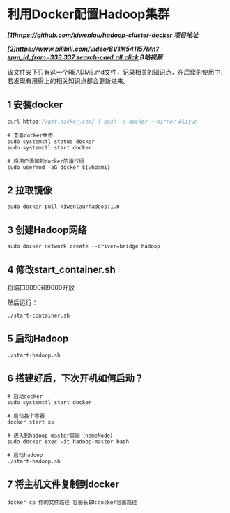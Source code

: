 # 利用Docker配置Hadoop集群

***[1]https://github.com/kiwenlau/hadoop-cluster-docker  项目地址***

***[2]https://www.bilibili.com/video/BV1M541157Mn?spm_id_from=333.337.search-card.all.click B站视频***

该文件夹下只有这一个README.md文件，记录相关的知识点，在后续的使用中，若发现有用得上的相关知识点都会更新进来。

## 1 安装docker

```java
curl https://get.docker.com/ | bash -s docker --mirror Aliyun
```

```
# 查看docker状态
sudo systemctl status docker
sudo systemctl start docker
```

```
# 将用户添加到docker的运行组
sudo usermod -aG docker ${whoami}
```

## 2 拉取镜像

```
sudo docker pull kiwenlau/hadoop:1.0
```

## 3 创建Hadoop网络

```
sudo docker network create --driver=bridge hadoop
```

## 4 修改start_container.sh

将端口9090和9000开放

然后运行：

```
./start-container.sh
```

## 5 启动Hadoop

```
./start-hadoop.sh 
```

## 6 搭建好后，下次开机如何启动？

```
# 启动docker
sudo systemctl start docker
```

```
# 启动各个容器
docker start xx
```

```
# 进入到hadoop-master容器（nameNode）
sudo docker exec -it hadoop-master bash
```

```
# 启动hadoop
./start-hadoop.sh 
```

## 7 将主机文件复制到docker

```
docker cp 你的文件路径 容器长ID:docker容器路径
```

